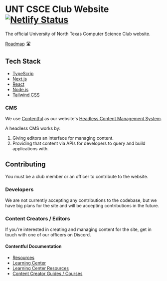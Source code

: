 # UNT CSCE Club Website <br> [![Netlify Status](https://api.netlify.com/api/v1/badges/9894bfea-38d7-4f43-b580-28c072c2af6f/deploy-status)](https://app.netlify.com/sites/unt-csce-club/deploys)

The official University of North Texas Computer Science Club website.

[Roadmap](https://www.notion.so/2b0096ed0833491cb5707b48f1969746?v=b11ab5f5b6b14343baf5df3930e93de8) 🛣 ️

## Tech Stack

- [TypeScrip](https://www.typescriptlang.org/)
- [Next.js](https://nextjs.org/)
- [React](https://reactjs.org/)
- [Node.js](https://nodejs.org/)
- [Tailwind CSS](https://tailwindcss.com/)

### CMS

We use [Contentful](https://www.contentful.com) as our website's [Headless Content Management System](https://en.wikipedia.org/wiki/Headless_content_management_system).

A headless CMS works by:

1. Giving editors an interface for managing content.
2. Providing that content via APIs for developers to query and build applications with.

## Contributing

You must be a club member or an officer to contribute to the website.

### Developers

We are not currently accepting any contributions to the codebase, but we have big plans for the site and will be accepting contributions in the future.

### Content Creators / Editors

If you're interested in creating and managing content for the site, get in touch with one of our officers on Discord.

#### Contentful Documentation

- [Resources](https://www.contentful.com/resources/)
- [Learning Center](https://training.contentful.com/student/catalog)
- [Learning Center Resources](https://training.contentful.com/student/page/751231-resources)
- [Content Creator Guides / Courses](https://training.contentful.com/student/activity/769625-contentful-essentials#content-authors-2)
